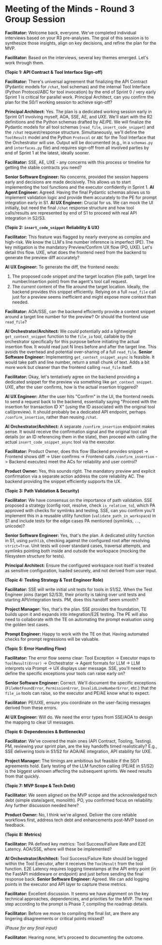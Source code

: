 # Meeting of the Minds - Round 3 Group Session

**Facilitator:** Welcome back, everyone. We've completed individual interviews based on your R3 pre-analyses. The goal of this session is to synthesize those insights, align on key decisions, and refine the plan for the MVP.

**Facilitator:** Based on the interviews, several key themes emerged. Let's work through them.

**(Topic 1: API Contract & Tool Interface Sign-off)**

**Facilitator:** There's universal agreement that finalizing the API Contract (Pydantic models for `/chat`, tool schemas) and the internal Tool Interface (Python Protocol/ABC for tool invocation) by the end of Sprint 0 / very early Sprint 1 is critical for parallel work. Principal Architect, can you confirm the plan for the S0/1 working session to achieve sign-off?

**Principal Architect:** Yes. The plan is a dedicated working session early in Sprint 0/1 involving myself, AOA, SSE, AE, and UXE. We'll start with the R2 definitions and the Python schemas drafted by AE/PE. We will finalize the Pydantic models for all tool schemas (`read_file`, `insert_code_snippet`) and the `/chat` request/response structure. Simultaneously, we'll define the `ToolResult` model and the Python `Protocol` or `ABC` for the Tool Interface that the Orchestrator will use. Output will be documented (e.g., in a `schemas.py` and `interfaces.py` file) and requires sign-off from all involved parties by end of Sprint 1 at the latest, ideally sooner.

**Facilitator:** SSE, AE, UXE - any concerns with this process or timeline for getting the stable contracts you need?

**Senior Software Engineer:** No concerns, provided the session happens early and decisions are made decisively. This allows us to start implementing the tool functions and the executor confidently in Sprint 1.
**AI Agent Engineer:** Agreed. Having the final Pydantic schemas allows us to implement validation logic and provide them accurately to the PE for prompt integration early in S1.
**AI UX Engineer:** Crucial for us. We can mock the UI initially, but need the final `/chat` response structure and how tool calls/results are represented by end of S1 to proceed with real API integration in S2/S3.

**(Topic 2: `insert_code_snippet` Reliability & UX)**

**Facilitator:** This feature was flagged by nearly everyone as complex and high-risk. We know the LLM's line number inference is imperfect (PE). The key mitigation is the mandatory Preview/Confirm UX flow (PO, UXE). Let's detail this flow. UXE, what does the frontend need from the backend to generate the preview diff accurately?

**AI UX Engineer:** To generate the diff, the frontend needs:
1.  The proposed code snippet *and* the target location (file path, target line number/insertion point) from the agent's tool call request.
2.  The *current* content of the file around the target location. Ideally, the backend provides this snippet efficiently. Relying on a full `read_file` call just for a preview seems inefficient and might expose more context than needed.

**Facilitator:** AOA/SSE, can the backend efficiently provide a context snippet around a target line number for the preview? Or should the frontend use `read_file`?

**AI Orchestrator/Architect:** We *could* potentially add a lightweight `get_context_snippet` function to the `file_io` tool, callable by the orchestrator specifically for this purpose before initiating the actual insertion flow. It would read just N lines before and after the target line. This avoids the overhead and potential over-sharing of a full `read_file`.
**Senior Software Engineer:** Implementing `get_context_snippet_async` is feasible. It would take path and line number, return a small chunk of text. Adds a bit more work but cleaner than the frontend calling `read_file` itself.

**Facilitator:** Okay, let's tentatively agree on the backend providing a dedicated snippet for the preview via something like `get_context_snippet`. UXE, after the user confirms, how is the actual insertion triggered?

**AI UX Engineer:** After the user hits "Confirm" in the UI, the frontend needs to send a request back to the backend, essentially saying "Proceed with the insertion for transaction ID X" (using the ID associated with the original tool call/preview). It should probably be a dedicated API endpoint, perhaps `/confirm_insertion`, rather than reusing `/chat`.

**AI Orchestrator/Architect:** A separate `/confirm_insertion` endpoint makes sense. It would receive the confirmation signal and the original tool call details (or an ID referencing them in the state), then proceed with calling the actual `insert_code_snippet_async` tool via the executor.

**Facilitator:** Product Owner, does this flow (Backend provides snippet -> Frontend shows diff -> User confirms -> Frontend calls `/confirm_insertion` -> Backend executes) meet the ACs for reliability and user control?

**Product Owner:** Yes, this sounds right. The mandatory preview and explicit confirmation via a separate action address the core reliability AC. The backend providing the snippet efficiently supports the UX.

**(Topic 3: Path Validation & Security)**

**Facilitator:** We have consensus on the importance of path validation. SSE proposed a strategy (config root, resolve, check `is_relative_to`), which PA approved with checks for symlinks and testing. SSE, can you confirm you'll implement this in a reusable utility function (`validate_path_in_workspace`) in S1 and include tests for the edge cases PA mentioned (symlinks, `..`, unicode)?

**Senior Software Engineer:** Yes, that's the plan. A dedicated utility function in S1, using `pathlib`, checking against the configured root after resolving `strict=True`. Unit tests will cover standard cases, traversal attempts, and symlinks pointing both inside and outside the workspace (mocking the filesystem structure for tests).

**Principal Architect:** Ensure the configured workspace root itself is treated as sensitive configuration, loaded securely, and not derived from user input.

**(Topic 4: Testing Strategy & Test Engineer Role)**

**Facilitator:** SSE will write initial unit tests for tools in S1/S2. When the Test Engineer joins (target S2/S3), their priority is taking over unit tests and starting API/integration tests. PM, does this handoff seem smooth?

**Project Manager:** Yes, that's the plan. SSE provides the foundation, TE builds upon it and expands into integration/E2E testing. The PE will also need to collaborate with the TE on automating the prompt evaluation using the golden test cases.

**Prompt Engineer:** Happy to work with the TE on that. Having automated checks for prompt regressions will be valuable.

**(Topic 5: Error Handling Flow)**

**Facilitator:** The error flow seems clear: Tool Exception -> Executor maps to `ToolResult(Error)` -> Orchestrator -> Agent formats for LLM -> LLM interprets via Prompt -> UX displays user message. SSE, you'll need to define the specific exceptions your tools can raise early on?

**Senior Software Engineer:** Correct. We'll document the specific exceptions (`FileNotFoundError`, `PermissionError`, `InvalidLineNumberError`, etc.) that the `file_io` tools can raise, so the executor and PE/AE know what to expect.

**Facilitator:** PE/UXE, ensure you coordinate on the user-facing messages derived from these errors.

**AI UX Engineer:** Will do. We need the error types from SSE/AOA to design the mapping to clear UI messages.

**(Topic 6: Dependencies & Bottlenecks)**

**Facilitator:** We've covered the main ones (API Contract, Tooling, Testing). PM, reviewing your sprint plan, are the key handoffs timed realistically? E.g., SSE delivering tools in S1/S2 for AOA/AE integration, API stability for UXE.

**Project Manager:** The timings are ambitious but feasible if the S0/1 agreements hold. Early testing of the LLM function calling (PE/AE in S1/S2) is the biggest unknown affecting the subsequent sprints. We need results from that quickly.

**(Topic 7: MVP Scope & Tech Debt)**

**Facilitator:** We seem aligned on the MVP scope and the acknowledged tech debt (simple state/agent, monolith). PO, you confirmed focus on reliability. Any further discussion needed here?

**Product Owner:** No, I think we're aligned. Deliver the core reliable workflows first, address tech debt and enhancements post-MVP based on feedback.

**(Topic 8: Metrics)**

**Facilitator:** PA defined key metrics: Tool Success/Failure Rate and E2E Latency. AOA/SSE, where will these be implemented?

**AI Orchestrator/Architect:** Tool Success/Failure Rate should be logged within the Tool Executor, after it receives the `ToolResult` from the tool function. E2E Latency requires logging timestamps at the API entry point (in the FastAPI middleware or endpoint) and just before sending the final response back.
**Senior Software Engineer:** Agreed. We can add logging points in the executor and API layer to capture these metrics.

**Facilitator:** Excellent discussion. It seems we have alignment on the key technical approaches, dependencies, and priorities for the MVP. The next step according to the prompt is Phase 7, compiling the roadmap details.

**Facilitator:** Before we move to compiling the final list, are there any lingering disagreements or critical points missed?

*(Pause for any final input)*

**Facilitator:** Hearing none, let's proceed to documenting the outcome. 